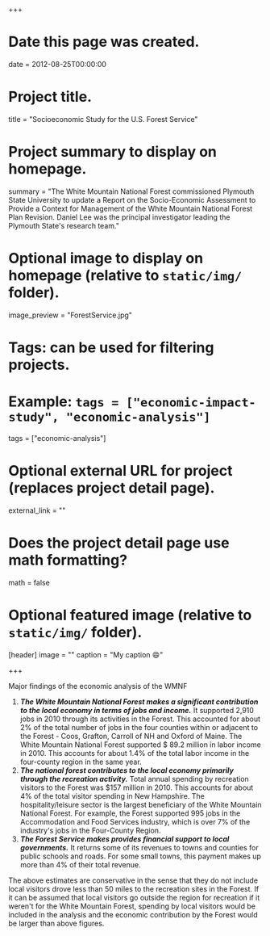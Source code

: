 +++
# Date this page was created.
date = 2012-08-25T00:00:00

# Project title.
title = "Socioeconomic Study for the U.S. Forest Service"

# Project summary to display on homepage.
summary = "The White Mountain National Forest commissioned Plymouth State University to update a Report on the Socio-Economic Assessment to Provide a Context for Management of the White Mountain National Forest Plan Revision. Daniel Lee was the principal investigator leading the Plymouth State's research team."

# Optional image to display on homepage (relative to `static/img/` folder).
image_preview = "ForestService.jpg"

# Tags: can be used for filtering projects.
# Example: `tags = ["economic-impact-study", "economic-analysis"]`
tags = ["economic-analysis"]

# Optional external URL for project (replaces project detail page).
external_link = ""

# Does the project detail page use math formatting?
math = false

# Optional featured image (relative to `static/img/` folder).
[header]
image = ""
caption = "My caption :smile:"

+++

Major findings of the economic analysis of the WMNF

1. ***The White Mountain National Forest makes a significant contribution to the local economy in terms of jobs and income.*** It supported 2,910 jobs in 2010 through its activities in the Forest. This accounted for about 2% of the total number of jobs in the four counties within or adjacent to the Forest - Coos, Grafton, Carroll of NH and Oxford of Maine. The White Mountain National Forest supported $ 89.2 million in labor income in 2010. This accounts for about 1.4% of the total labor income in the four-county region in the same year. 
2. ***The national forest contributes to the local economy primarily through the recreation activity.*** Total annual spending by recreation visitors to the Forest was $157 million in 2010. This accounts for about 4% of the total visitor spending in New Hampshire. The hospitality/leisure sector is the largest beneficiary of the White Mountain National Forest. For example, the Forest supported 995 jobs in the Accommodation and Food Services industry, which is over 7% of the industry's jobs in the Four-County Region.
3. ***The Forest Service makes provides financial support to local governments.*** It returns some of its revenues to towns and counties for public schools and roads. For some small towns, this payment makes up more than 4% of their total revenue. 

The above estimates are conservative in the sense that they do not include local visitors drove less than 50 miles to the recreation sites in the Forest. If it can be assumed that local visitors go outside the region for recreation if it weren't for the White Mountain Forest, spending by local visitors would be included in the analysis and the economic contribution by the Forest would be larger than above figures.
